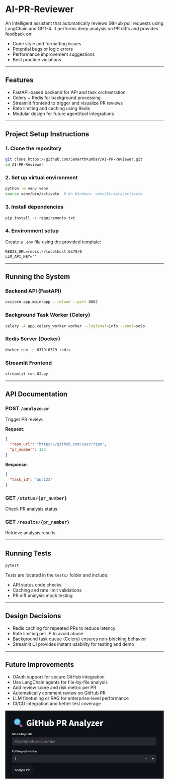 # AI-PR-Reviewer

An intelligent assistant that automatically reviews GitHub pull requests using LangChain and GPT-4. It performs deep analysis on PR diffs and provides feedback on:

- Code style and formatting issues  
- Potential bugs or logic errors  
- Performance improvement suggestions  
- Best practice violations  

---

## Features

- FastAPI-based backend for API and task orchestration  
- Celery + Redis for background processing  
- Streamlit frontend to trigger and visualize PR reviews  
- Rate limiting and caching using Redis  
- Modular design for future agent/tool integrations  

---

## Project Setup Instructions

### 1. Clone the repository

```bash
git clone https://github.com/SamarthKumbar/AI-PR-Reviewer.git
cd AI-PR-Reviewer
```

### 2. Set up virtual environment

```bash
python -m venv venv
source venv/bin/activate  # On Windows: venv\Scripts\activate
```

### 3. Install dependencies

```bash
pip install -r requirements.txt
```

### 4. Environment setup

Create a `.env` file using the provided template:

```
REDIS_URL=redis://localhost:6379/0
LLM_API_KEY=""
```

---

## Running the System

### Backend API (FastAPI)

```bash
uvicorn app.main:app --reload --port 8002
```

### Background Task Worker (Celery)

```bash
celery -A app.celery_worker worker --loglevel=info --pool=solo
```

### Redis Server (Docker)

```bash
docker run -p 6379:6379 redis
```

### Streamlit Frontend

```bash
streamlit run UI.py
```

---

## API Documentation

### POST `/analyze-pr`

Trigger PR review.

**Request**:

```json
{
  "repo_url": "https://github.com/user/repo",
  "pr_number": 123
}
```

**Response**:

```json
{
  "task_id": "abc123"
}
```

### GET `/status/{pr_number}`

Check PR analysis status.

### GET `/results/{pr_number}`

Retrieve analysis results.

---

## Running Tests

```bash
pytest
```

Tests are located in the `tests/` folder and include:

- API status code checks  
- Caching and rate limit validations  
- PR diff analysis mock testing  

---

## Design Decisions

- Redis caching for repeated PRs to reduce latency  
- Rate limiting per IP to avoid abuse  
- Background task queue (Celery) ensures non-blocking behavior  
- Streamlit UI provides instant usability for testing and demo  

---

## Future Improvements

- OAuth support for secure GitHub integration  
- Use LangChain agents for file-by-file analysis  
- Add review score and risk metric per PR  
- Automatically comment review on GitHub PR  
- LLM finetuning or RAG for enterprise-level performance  
- CI/CD integration and better test coverage  

![PR Analyzer](image.png)
